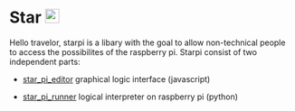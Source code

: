 # Star <img height="25" alt="portfolio_view" src="https://upload.wikimedia.org/wikipedia/commons/thumb/2/2e/Pi-symbol.svg/794px-Pi-symbol.svg.png">

Hello travelor, starpi is a libary with the goal to allow non-technical people to access the possibilites of the
raspberry pi. Starpi consist of two independent parts:

- [star_pi_editor](https://github.com/datomo/star_pi_editor.git)
  graphical logic interface (javascript)

- [star_pi_runner](https://github.com/datomo/star_pi_runner.git)
  logical interpreter on raspberry pi (python)
